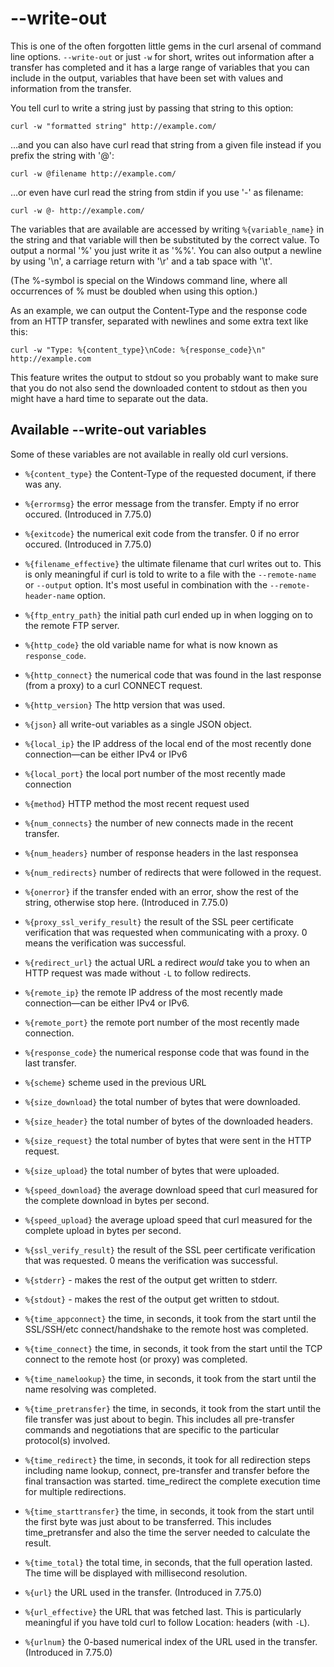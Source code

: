 # --write-out

This is one of the often forgotten little gems in the curl arsenal of command
line options. `--write-out` or just `-w` for short, writes out information
after a transfer has completed and it has a large range of variables that you
can include in the output, variables that have been set with values and
information from the transfer.

You tell curl to write a string just by passing that string to this option:

    curl -w "formatted string" http://example.com/

…and you can also have curl read that string from a given file instead if
you prefix the string with '@':

    curl -w @filename http://example.com/

…or even have curl read the string from stdin if you use '-' as filename:

    curl -w @- http://example.com/

The variables that are available are accessed by writing `%{variable_name}` in
the string and that variable will then be substituted by the correct value. To
output a normal '%' you just write it as '%%'. You can also output a newline
by using '\n', a carriage return with '\r' and a tab space with '\t'.

(The %-symbol is special on the Windows command line, where all occurrences of
% must be doubled when using this option.)

As an example, we can output the Content-Type and the response code from an
HTTP transfer, separated with newlines and some extra text like this:

    curl -w "Type: %{content_type}\nCode: %{response_code}\n" http://example.com

This feature writes the output to stdout so you probably want to make sure
that you do not also send the downloaded content to stdout as then you might
have a hard time to separate out the data.

## Available --write-out variables

Some of these variables are not available in really old curl versions.

- `%{content_type}` the Content-Type of the requested document, if there
  was any.

- `%{errormsg}` the error message from the transfer. Empty if no error
  occured. (Introduced in 7.75.0)

- `%{exitcode}` the numerical exit code from the transfer. 0 if no error
  occured. (Introduced in 7.75.0)

- `%{filename_effective}` the ultimate filename that curl writes out
  to. This is only meaningful if curl is told to write to a file with the
  `--remote-name` or `--output` option. It's most useful in combination with
  the `--remote-header-name` option.

- `%{ftp_entry_path}` the initial path curl ended up in when logging on
  to the remote FTP server.

- `%{http_code}` the old variable name for what is now known as
  `response_code`.

- `%{http_connect}` the numerical code that was found in the last
  response (from a proxy) to a curl CONNECT request.

- `%{http_version}` The http version that was used.

- `%{json}` all write-out variables as a single JSON object.

- `%{local_ip}` the IP address of the local end of the most recently done
  connection—can be either IPv4 or IPv6

- `%{local_port}` the local port number of the most recently made
   connection

- `%{method}` HTTP method the most recent request used

- `%{num_connects}` the number of new connects made in the recent
  transfer.

- `%{num_headers}` number of response headers in the last responsea

- `%{num_redirects}` number of redirects that were followed in the request.

- `%{onerror}` if the transfer ended with an error, show the rest of the
  string, otherwise stop here. (Introduced in 7.75.0)

- `%{proxy_ssl_verify_result}` the result of the SSL peer certificate
  verification that was requested when communicating with a proxy. 0 means the
  verification was successful.

- `%{redirect_url}` the actual URL a redirect *would* take you to when
   an HTTP request was made without `-L` to follow redirects.

- `%{remote_ip}` the remote IP address of the most recently made
  connection—can be either IPv4 or IPv6.

- `%{remote_port}` the remote port number of the most recently made
   connection.

- `%{response_code}` the numerical response code that was found in the
  last transfer.

- `%{scheme}` scheme used in the previous URL

- `%{size_download}` the total number of bytes that were downloaded.

- `%{size_header}` the total number of bytes of the downloaded headers.

- `%{size_request}` the total number of bytes that were sent in the HTTP
  request.

- `%{size_upload}` the total number of bytes that were uploaded.

- `%{speed_download}` the average download speed that curl measured for
  the complete download in bytes per second.

- `%{speed_upload}` the average upload speed that curl measured for the
  complete upload in bytes per second.

- `%{ssl_verify_result}` the result of the SSL peer certificate
  verification that was requested. 0 means the verification was successful.

- `%{stderr}` - makes the rest of the output get written to stderr.

- `%{stdout}` - makes the rest of the output get written to stdout.

- `%{time_appconnect}` the time, in seconds, it took from the start until
  the SSL/SSH/etc connect/handshake to the remote host was completed.

- `%{time_connect}` the time, in seconds, it took from the start until
  the TCP connect to the remote host (or proxy) was completed.

- `%{time_namelookup}` the time, in seconds, it took from the start until
  the name resolving was completed.

- `%{time_pretransfer}` the time, in seconds, it took from the start
  until the file transfer was just about to begin. This includes all
  pre-transfer commands and negotiations that are specific to the particular
  protocol(s) involved.

- `%{time_redirect}` the time, in seconds, it took for all redirection
  steps including name lookup, connect, pre-transfer and transfer before the
  final transaction was started. time_redirect the complete execution
  time for multiple redirections.

- `%{time_starttransfer}` the time, in seconds, it took from the start
  until the first byte was just about to be transferred. This includes
  time_pretransfer and also the time the server needed to calculate the
  result.

- `%{time_total}` the total time, in seconds, that the full operation
  lasted. The time will be displayed with millisecond resolution.

- `%{url}` the URL used in the transfer. (Introduced in 7.75.0)

- `%{url_effective}` the URL that was fetched last. This is particularly
  meaningful if you have told curl to follow Location: headers (with `-L`).

- `%{urlnum}` the 0-based numerical index of the URL used in the
  transfer. (Introduced in 7.75.0)
